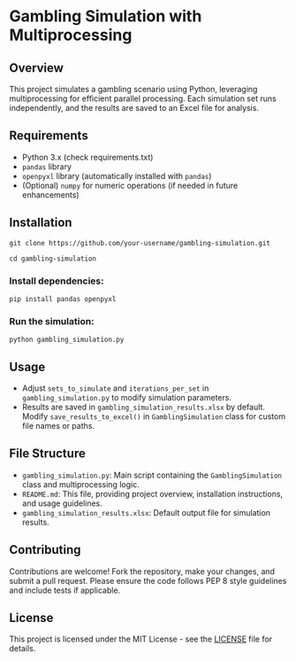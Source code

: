 Gambling Simulation with Multiprocessing
========================================

Overview
--------

This project simulates a gambling scenario using Python, leveraging multiprocessing for efficient parallel processing. Each simulation set runs independently, and the results are saved to an Excel file for analysis.

Requirements
------------

*   Python 3.x (check requirements.txt)
*   `pandas` library
*   `openpyxl` library (automatically installed with `pandas`)
*   (Optional) `numpy` for numeric operations (if needed in future enhancements)

Installation
------------

    git clone https://github.com/your-username/gambling-simulation.git

    cd gambling-simulation

### Install dependencies:

    pip install pandas openpyxl

### Run the simulation:

    python gambling_simulation.py

Usage
-----

*   Adjust `sets_to_simulate` and `iterations_per_set` in `gambling_simulation.py` to modify simulation parameters.
*   Results are saved in `gambling_simulation_results.xlsx` by default. Modify `save_results_to_excel()` in `GamblingSimulation` class for custom file names or paths.

File Structure
--------------

*   `gambling_simulation.py`: Main script containing the `GamblingSimulation` class and multiprocessing logic.
*   `README.md`: This file, providing project overview, installation instructions, and usage guidelines.
*   `gambling_simulation_results.xlsx`: Default output file for simulation results.

Contributing
------------

Contributions are welcome! Fork the repository, make your changes, and submit a pull request. Please ensure the code follows PEP 8 style guidelines and include tests if applicable.

License
-------

This project is licensed under the MIT License - see the [LICENSE](LICENSE) file for details.
